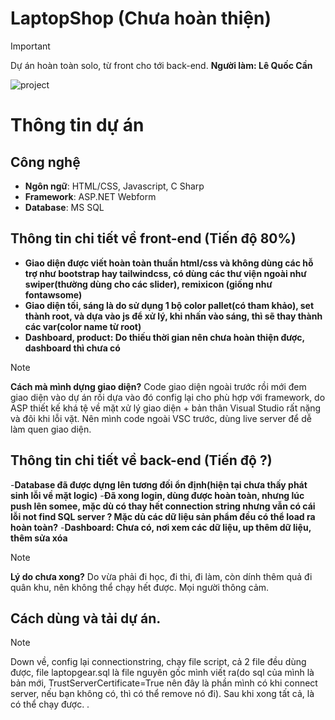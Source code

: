# LaptopShop (Chưa hoàn thiện)

> [!IMPORTANT]
> Dự án hoàn toàn solo, từ front cho tới back-end.
> **Người làm: Lê Quốc Cần**

![project](https://media.discordapp.net/attachments/1150982426747752518/1229085408705646683/image.png?ex=662e65fc&is=661bf0fc&hm=f3e54e371c3231b0b8c01359108d164698f5683d3b2bad2da47be9a262fb38dc&=&format=webp&quality=lossless&width=550&height=254)
# Thông tin dự án

## Công nghệ

- **Ngôn ngữ**: HTML/CSS, Javascript, C Sharp
- **Framework**: ASP.NET Webform
- **Database**: MS SQL

## Thông tin chi tiết về front-end (Tiến độ 80%)

- **Giao diện được viết hoàn toàn thuần html/css và không dùng các hỗ trợ như bootstrap hay tailwindcss, có dùng các thư viện ngoài như swiper(thường dùng cho các slider), remixicon (giống như fontawsome)**
- **Giao diện tối, sáng là do sử dụng 1 bộ color pallet(có tham khảo), set thành root, và dựa vào js để xử lý, khi nhấn vào sáng, thì sẽ thay thành các var(color name từ root)**
- **Dashboard, product: Do thiếu thời gian nên chưa hoàn thiện được, dashboard thì chưa có**

> [!NOTE]
> **Cách mà mình dựng giao diện?**
> Code giao diện ngoài trước rồi mới đem giao diện vào dự án rồi dựa vào đó config lại cho phù hợp với framework, do ASP thiết kế khá tệ về mặt xử lý giao diện + bản thân Visual Studio rất nặng và đôi khi lỗi vặt. Nên mình code ngoài VSC trước, dùng live server để dễ làm quen giao diện.


## Thông tin chi tiết về back-end (Tiến độ ?)

-**Database đã được dựng lên tương đối ổn định(hiện tại chưa thấy phát sinh lỗi về mặt logic)**
-**Đã xong login, dùng được hoàn toàn, nhưng lúc push lên somee, mặc dù có thay hết connection string nhưng vẫn có cái lỗi not find SQL server ? Mặc dù các dữ liệu sản phẩm đều có thể load ra hoàn toàn?**
-**Dashboard: Chưa có, nơi xem các dữ liệu, up thêm dữ liệu, thêm sửa xóa**

> [!NOTE]
> **Lý do chưa xong?**
> Do vừa phải đi học, đi thi, đi làm, còn dính thêm quả đi quân khu, nên không thể chạy hết được. Mọi người thông cảm.


## Cách dùng và tải dự án.

> [!NOTE] 
> Down về, config lại connectionstring, chạy file script, cả 2 file đều dùng được, file laptopgear.sql là file nguyên gốc mình viết ra(do sql của mình là bản mới, TrustServerCertificate=True nên đây là phần mình có khi connect server, nếu bạn không có, thì có thể remove nó đi). Sau khi xong tất cả, là có thể chạy được. .


